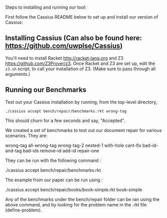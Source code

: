 Steps to installing and running our tool: 

First follow the Cassius README below to set up and install our version of Cassius: 

Installing Cassius (Can also be found here: https://github.com/uwplse/Cassius)
------------

You'll need to install Racket <http://racket-lang.org> and Z3
<https://github.com/Z3Prover/z3>. Once Racket and Z3 are set up, edit
the `z3.sh` script, to call your installation of Z3. (Make sure to
pass through all arguments.)


Running our Benchmarks 
-------------
Test out your Cassius installation by running, from the top-level directory,

    ./cassius accept bench/repair/benchmarks.rkt wrong-tag

This should churn for a few seconds and say, "Accepted".

We created a set of benchmarks to test out our document repair for various scenarios. They are: 

wrong-tag
all-wrong-tag
wrong-tag-2
nested-1
with-hole
cant-fix
bad-id-and-tag
bad-ids
remove-id
add-id
repair-one

They can be run with the following command : 

./cassius accept bench/repair/benchmarks.rkt <benchmark-name>

The example from our paper can be run using : 

./cassius accept bench/repair/books/book-simple.rkt book-simple

Any of the benchmarks under the bench/repair folder can be ran using the above command, and by looking for the problem name in the .rkt file (define-problem). 


